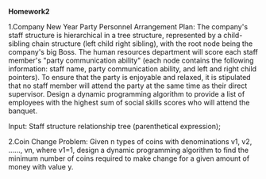 **Homework2**

1.Company New Year Party Personnel Arrangement Plan: The company's staff structure is hierarchical in a tree structure, represented by a child-sibling chain structure (left child right sibling), with the root node being the company's big Boss. The human resources department will score each staff member's "party communication ability" (each node contains the following information: staff name, party communication ability, and left and right child pointers). To ensure that the party is enjoyable and relaxed, it is stipulated that no staff member will attend the party at the same time as their direct supervisor. Design a dynamic programming algorithm to provide a list of employees with the highest sum of social skills scores who will attend the banquet.

  Input: Staff structure relationship tree (parenthetical expression);

2.Coin Change Problem: Given n types of coins with denominations v1, v2, ......, vn, where v1=1, design a dynamic programming algorithm to find the minimum number of coins required to make change for a given amount of money with value y.
